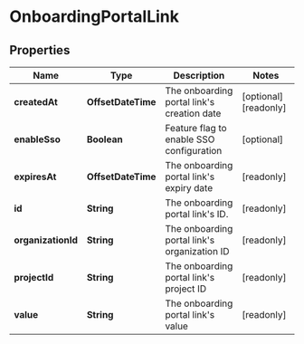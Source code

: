 

# OnboardingPortalLink


## Properties

| Name | Type | Description | Notes |
|------------ | ------------- | ------------- | -------------|
|**createdAt** | **OffsetDateTime** | The onboarding portal link&#39;s creation date |  [optional] [readonly] |
|**enableSso** | **Boolean** | Feature flag to enable SSO configuration |  [optional] |
|**expiresAt** | **OffsetDateTime** | The onboarding portal link&#39;s expiry date |  [readonly] |
|**id** | **String** | The onboarding portal link&#39;s ID. |  [readonly] |
|**organizationId** | **String** | The onboarding portal link&#39;s organization ID |  [readonly] |
|**projectId** | **String** | The onboarding portal link&#39;s project ID |  [readonly] |
|**value** | **String** | The onboarding portal link&#39;s value |  [readonly] |



